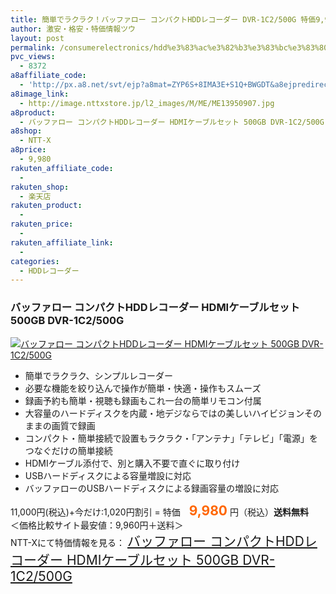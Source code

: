 ```yaml
---
title: 簡単でラクラク！バッファロー コンパクトHDDレコーダー DVR-1C2/500G 特価9,980円！送料無料！
author: 激安・格安・特価情報ツウ
layout: post
permalink: /consumerelectronics/hdd%e3%83%ac%e3%82%b3%e3%83%bc%e3%83%80%e3%83%bc/hdd-dvr1c2500g-9980.html
pvc_views:
  - 8372
a8affiliate_code:
  - 'http://px.a8.net/svt/ejp?a8mat=ZYP6S+8IMA3E+S1Q+BWGDT&a8ejpredirect=http://nttxstore.jp/_II_ME13950907'
a8image_link:
  - http://image.nttxstore.jp/l2_images/M/ME/ME13950907.jpg
a8product:
  - バッファロー コンパクトHDDレコーダー HDMIケーブルセット 500GB DVR-1C2/500G
a8shop:
  - NTT-X
a8price:
  - 9,980
rakuten_affiliate_code:
  - 
rakuten_shop:
  - 楽天店
rakuten_product:
  - 
rakuten_price:
  - 
rakuten_affiliate_link:
  - 
categories:
  - HDDレコーダー
---
```

### バッファロー コンパクトHDDレコーダー HDMIケーブルセット 500GB DVR-1C2/500G

<div class="img-bg2 img_L">
  <a title="バッファロー コンパクトHDDレコーダー HDMIケーブルセット 500GB DVR-1C2/500G" href="http://px.a8.net/svt/ejp?a8mat=ZYP6S+8IMA3E+S1Q+BWGDT&a8ejpredirect=http://nttxstore.jp/_II_ME13950907" target="_blank"><img src="http://i0.wp.com/image.nttxstore.jp/l2_images/M/ME/ME13950907.jpg?resize=120%2C120" border="0" alt="バッファロー コンパクトHDDレコーダー HDMIケーブルセット 500GB DVR-1C2/500G" style="border: 0pt none;" data-recalc-dims="1" /></a>
</div>

<!--more-->

  * 簡単でラクラク、シンプルレコーダー
  * 必要な機能を絞り込んで操作が簡単・快適・操作もスムーズ
  * 録画予約も簡単・視聴も録画もこれ一台の簡単リモコン付属
  * 大容量のハードディスクを内蔵・地デジならではの美しいハイビジョンそのままの画質で録画
  * コンパクト・簡単接続で設置もラクラク・「アンテナ」「テレビ」「電源」をつなぐだけの簡単接続
  * HDMIケーブル添付で、別と購入不要で直ぐに取り付け
  * USBハードディスクによる容量増設に対応
  * バッファローのUSBハードディスクによる録画容量の増設に対応

11,000円(税込)+今だけ:1,020円割引 = 特価　<span style="color: #ff6600; font-size: 150%;"><strong>9,980</strong></span> 円（税込）**送料無料**  
＜価格比較サイト最安値：9,960円＋送料＞  
NTT-Xにて特価情報を見る： <span style="font-size: 150%;"><a href="http://px.a8.net/svt/ejp?a8mat=ZYP6S+8IMA3E+S1Q+BWGDT&a8ejpredirect=http://nttxstore.jp/_II_ME13950907" target="_blank">バッファロー コンパクトHDDレコーダー HDMIケーブルセット 500GB DVR-1C2/500G</a></span>